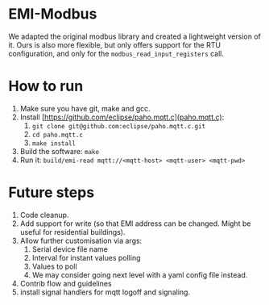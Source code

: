 # EMI-Modbus

We adapted the original modbus library and created a lightweight version of it. Ours is also more flexible, but only offers support for the RTU configuration, and only for the `modbus_read_input_registers` call.

# How to run

1. Make sure you have git, make and gcc.
1. Install [https://github.com/eclipse/paho.mqtt.c](paho.mqtt.c):
    1. `git clone git@github.com:eclipse/paho.mqtt.c.git`
    2. `cd paho.mqtt.c`
    3. `make install`
1. Build the software: `make`
1. Run it: `build/emi-read mqtt://<mqtt-host> <mqtt-user> <mqtt-pwd>`

# Future steps

1. Code cleanup.
1. Add support for write (so that EMI address can be changed. Might be useful for residential buildings).
1. Allow further customisation via args:
    1. Serial device file name
    1. Interval for instant values polling
    1. Values to poll
    0. We may consider going next level with a yaml config file instead.
1. Contrib flow and guidelines
1. install signal handlers for mqtt logoff and signaling.
